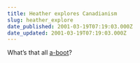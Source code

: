 ```yaml
---
title: Heather explores Canadianism
slug: heather_explore
date_published: 2001-03-19T07:19:03.000Z
date_updated: 2001-03-19T07:19:03.000Z
---
```


What’s that all [a-boot](http://www.harrumph.com/010318.html)?
